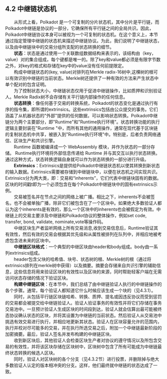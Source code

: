 ## 4.2 中继链状态机  
&emsp;&emsp;从形式上看，Polkadot 是一个可复制的分片状态机，其中分片是平行链，而 Polkadot中继链是协议的一部分，它确保所有平行链之间的全局共识。因此，Polkadot中继链协议本身可以被视为一个可复制的状态机。在这个意义上，本节通过指定管理中继链的状态机来描述中继链协议。为此，我们说明了中继链状态，以及由中继链块中的交易分组所支配的状态转换的细节。  
&emsp;&emsp;**状态**：状态是通过使用一个关联数组数据结构来表示的，该结构由（key，value）对的集合组成，每个键都是唯一的。除了key和value都必须是有限字节数之外，对key的格式和存储在key中的value没有任何前提限定。  
&emsp;&emsp;构成中继链状态的(key, value)对排列在Merkle radix-16树中,这棵树的根可以有效识别中继链的当前状态。Merkle树还提供了一种有效的方法来产生状态中单个配对的包含证明。  
&emsp;&emsp;为了控制状态大小，中继链状态仅用于促进中继链操作，比如质押和识别验证人。Merkle Radix树不会存储有关平行链内部操作的任何信息。  
&emsp;&emsp;**状态转换**：像任何基于交易的转换系统，Polkadot的状态变化是通过执行有序的指令集，即所谓的extrinsics。这些extrinsics包括由公众提交的事务。它们涵盖了从机器状态的"外部"提供的任何数据，可以影响状态转换。Polkadot中继链分为两个主要部分，即"Runtime"和"Runtime执行环境"。状态转换功能的执行逻辑主要封装在"Runtime "中，而所有其他的通用操作，通常在现代基于区块链的复制状态机中共享，被嵌入到"Runtime执行环境"中。特别是，后者负责网络通信、区块生产和共识引擎。  
&emsp;&emsp;Runtime 函数被编译成一个 WebAssembly 模块，并作为状态的一部分存储。 Runtime执行环境将外部信息传递给 Runtime 并与其交互以执行状态转换。通过这种方式，状态转换逻辑自身就可以作为状态转换的一部分进行升级。  
&emsp;&emsp;**Extrinsics**：Extrinsics是提供给Polkadot中继链状态机以使其转换到新状态的输入数据。Extrinsics需要被存储到中继链块中，以便在状态机之间实现共识。Extrinsics分为两大类，即：交易和“inherents”，它们代表中继链块固有的数据。区块的时间戳t即为一个必须包含在每个Polkadot中继链块中的固有extrinsics示例。  
&emsp;&emsp;交易被签名并在节点之间的网络上被广播。相比之下，inherents不会被签名，也不会被单独广播，除非它们被包含在了一个区块中。如果绝大多数验证人都认为这个inherents是有效的，那么一个区块中的inherents也会被假定为有效。中继链上的交易主要涉及中继链和Polkadot协议的整体操作，例如set code, transfer, bond, validate, nominate,vote等操作码。  
&emsp;&emsp;中继区块生产者监听网络上所有交易消息,收到交易信息后，Runtime验证其有效性，然后有效的交易会根据其优先级和从属性被排列在队列中，并相应地被考虑包含进未来的区块中。  
&emsp;&emsp;**中继链区块格式**：一个典型的中继区块由header和body组成。body由一系列extrinsics组成。  
&emsp;&emsp;header包含父块的哈希值、块号、状态树的根、Merkle树的根（通过将extrinsics排列在merkle树中获得）以及摘要。摘要会存储来自共识引擎的辅助信息，这些信息将用来验证区块的有效性以及区块的来源，同时帮助轻客户端在无需访问状态存储的情况下验证区块。  
&emsp;&emsp;**构建中继链区块**：在本节中，我们总结了由中继链验证人执行的中继链操作的各个步骤。通常，每个验证人都知道它什么时候应该生成一个块的（见4.3.1）。  
&emsp;&emsp;同时，从包括平行链区块链哈希、转换、质押、提名或因违反协议而受到惩罚的交易都会被提交给中继链验证人。验证人验证事务的有效性并将它们存储在事务交易池中。一旦预计验证人生成区块的时间段到达，验证人就会估算出最可能被终态协议确认状态的区块，并将其设置为中继链的当前状态。然后验证人从交易池中挑选有效交易进行执行，并相应地更新其状态。验证人在区块容量允许的范围内，执行并校对尽可能多的交易，并在执行所选交易之后，附加一个中继链最新阶段的加密摘要。最后，验证人签名并发布构建的中继链区块。  
&emsp;&emsp;收到新区块后，其他验证人会检查区块生产者对协议的遵守情况以及所包含交易的有效性，并将该区块存储在区块树中，区块树中包含了所有可能成为中继链最终状态转换的候选人区块。  
&emsp;&emsp;同时，验证人对区块树的各个分支（见4.3.2节）进行投票，并删除掉与绝大多数验证人认定的版本相冲突的分支。这样，他们最终就中继链的状态达成了一致。  
